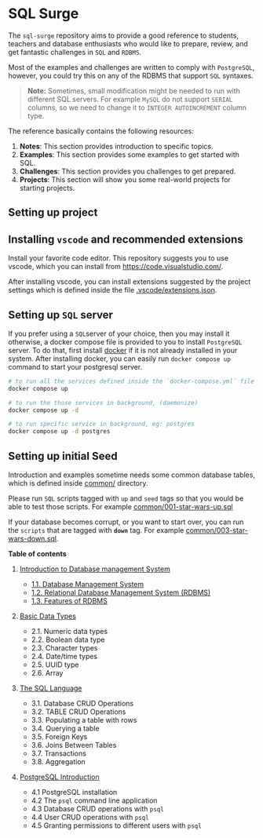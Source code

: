 # SQL Surge

The `sql-surge` repository aims to provide a good reference to students,
teachers and database enthusiasts who would like to prepare, review, and get
fantastic challenges in `SQL` and `RDBMS`.

Most of the examples and challenges are written to comply with `PostgreSQL`,
however, you could try this on any of the RDBMS that support `SQL` syntaxes.

> **Note:**
> Sometimes, small modification might be needed to run with different SQL
> servers. For example `MySQL` do not support `SERIAL` columns, so we need
> to change it to `INTEGER AUTOINCREMENT` column type.

The reference basically contains the following resources:

1. **Notes**: This section provides introduction to specific topics.
2. **Examples**: This section provides some examples to get started with SQL.
3. **Challenges**: This section provides you challenges to get prepared.
4. **Projects**: This section will show you some real-world projects for starting projects.


## Setting up project

## Installing `vscode` and recommended extensions

Install your favorite code editor. This repository suggests you to use vscode,
which you can install from <https://code.visualstudio.com/>.

After installing vscode, you can install extensions suggested by the project
settings which is defined inside the file
[.vscode/extensions.json](.vscode/extensions.json).

## Setting up `SQL` server

If you prefer using a `SQL`server of your choice, then you may install it
otherwise, a docker compose file is provided to you to install `PostgreSQL`
server.
To do that, first install [docker](https://www.docker.com/) if it is not
already installed in your system. After installing docker, you can easily run
`docker compose up` command to start your postgresql server.

```bash
# to run all the services defined inside the `docker-compose.yml` file
docker compose up

# to run the those services in background, (daemonize)
docker compose up -d

# to run specific service in background, eg: postgres
docker compose up -d postgres
```

## Setting up initial Seed

Introduction and examples sometime needs some common database tables, which is
defined inside [common/](common/) directory.

Please run `SQL` scripts tagged with `up` and `seed` tags so that you would be
able to test those scripts.
For example [common/001-star-wars-up.sql](common/001-star-wars-up.sql)

If your database becomes corrupt, or you want to start over, you can run the
`scripts` that are tagged with **`down`** tag.
For example [common/003-star-wars-down.sql](common/003-star-wars-down.sql).


**Table of contents**

1. [Introduction to Database management System](course/c01-introduction/)
   - [1.1. Database Management System](#11-database-management-system)
   - [1.2. Relational Database Management System (RDBMS)](#12-relational-database-management-system-rdbms)
   - [1.3. Features of RDBMS](#13-features-of-rdbms)

2. [Basic Data Types](course/c02-data-types/)
    - 2.1. Numeric data types
    - 2.2. Boolean data type
    - 2.3. Character types
    - 2.4. Date/time types
    - 2.5. UUID type
    - 2.6. Array

3. [The SQL Language](course/c03-sql/)
     - 3.1. Database CRUD Operations
     - 3.2. TABLE CRUD Operations
     - 3.3. Populating a table with rows
     - 3.4. Querying a table
     - 3.5. Foreign Keys
     - 3.6. Joins Between Tables
     - 3.7. Transactions
     - 3.8. Aggregation

4. [PostgreSQL Introduction](course/c04-postgres/)
     - 4.1 PostgreSQL installation
     - 4.2 The `psql` command line application
     - 4.3 Database CRUD operations with `psql`
     - 4.4 User CRUD operations with `psql`
     - 4.5 Granting permissions to different users with `psql`
